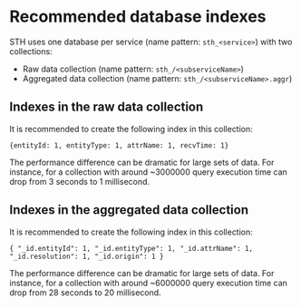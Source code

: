 # Recommended database indexes

STH uses one database per service (name pattern: `sth_<service>`) with two collections:

-   Raw data collection (name pattern: `sth_/<subserviceName>`)
-   Aggregated data collection (name pattern: `sth_/<subserviceName>.aggr`)

## Indexes in the raw data collection

It is recommended to create the following index in this collection:

```
{entityId: 1, entityType: 1, attrName: 1, recvTime: 1}
```

The performance difference can be dramatic for large sets of data. For instance, for a collection with around ~3000000
query execution time can drop from 3 seconds to 1 millisecond.

## Indexes in the aggregated data collection

It is recommended to create the following index in this collection:

```
{ "_id.entityId": 1, "_id.entityType": 1, "_id.attrName": 1, "_id.resolution": 1, "_id.origin": 1 }
```

The performance difference can be dramatic for large sets of data. For instance, for a collection with around ~6000000
query execution time can drop from 28 seconds to 20 millisecond.
